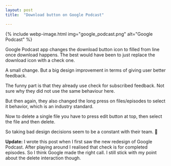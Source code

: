 ```yaml
---
layout: post
title:  "Download button on Google Podcast"

---
```


{% include webp-image.html img="google_podcast.png" alt="Google Podcast" %}

Google Podcast app changes the download button icon to filled from line once download happens. The best would have been to just replace the download icon with a check one.

A small change. But a big design improvement in terms of giving user better feedback.

The funny part is that they already use check for subscribed feedback. Not sure why they did not use the same behaviour here.

But then again, they also changed the long press on files/episodes to select it behavior, which is an industry standard.

Now to delete a single file you have to press edit button at top, then select the file and then delete.

So taking bad design decisions seem to be a constant with their team. 🤷‍

**Update:** I wrote this post when I first saw the new redesign of Google Podcast. After playing around I realised that check is for completed episodes. So I think Google made the right call. I still stick with my point about the delete interaction though.
